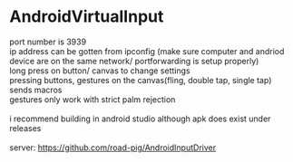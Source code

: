# AndroidVirtualInput
port number is 3939<br/>
ip address can be gotten from ipconfig (make sure computer and andriod device are on the same network/ portforwarding is setup properly)<br/>
long press on button/ canvas to change settings<br/>
pressing buttons, gestures on the canvas(fling, double tap, single tap) sends macros<br/>
gestures only work with strict palm rejection<br/>
<br/>
i recommend building in android studio although apk does exist under releases<br/>
<br/>
server: https://github.com/road-pig/AndroidInputDriver
